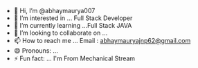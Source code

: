 - 👋 Hi, I’m @abhaymaurya007
- 👀 I’m interested in ...  Full Stack Developer
- 🌱 I’m currently learning ...Full Stack JAVA
- 💞️ I’m looking to collaborate on ...  
- 📫 How to reach me ...  Email : abhaymauryajnp62@gmail.com
- 😄 Pronouns: ...
- ⚡ Fun fact: ...  I'm From Mechanical Stream 

<!---
abhaymaurya007/abhaymaurya007 is a ✨ special ✨ repository because its `README.md` (this file) appears on your GitHub profile.
You can click the Preview link to take a look at your changes.
--->

